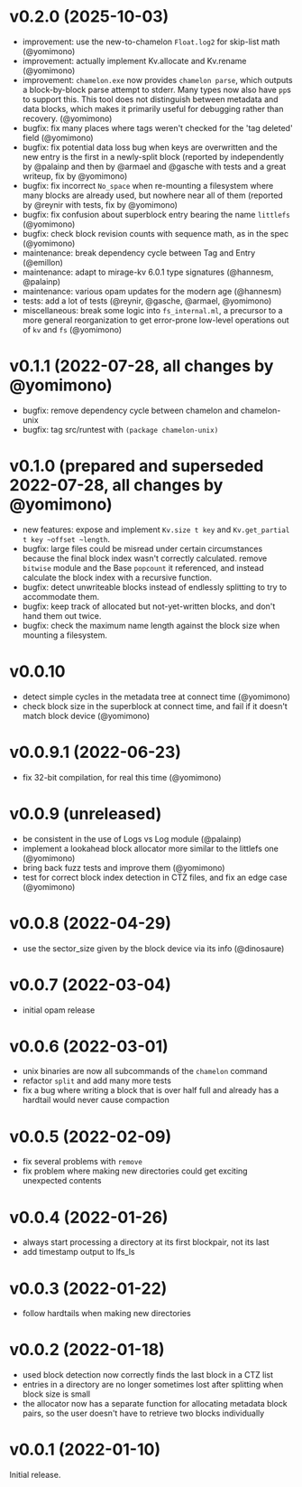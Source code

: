 # v0.2.0 (2025-10-03)

* improvement: use the new-to-chamelon `Float.log2` for skip-list math (@yomimono)
* improvement: actually implement Kv.allocate and Kv.rename (@yomimono)
* improvement: `chamelon.exe` now provides `chamelon parse`, which outputs a block-by-block parse attempt to stderr. Many types now also have `pp`s to support this. This tool does not distinguish between metadata and data blocks, which makes it primarily useful for debugging rather than recovery. (@yomimono)
* bugfix: fix many places where tags weren't checked for the 'tag deleted' field (@yomimono)
* bugfix: fix potential data loss bug when keys are overwritten and the new entry is the first in a newly-split block (reported by independently by @palainp and then by @armael and @gasche with tests and a great writeup, fix by @yomimono)
* bugfix: fix incorrect `No_space` when re-mounting a filesystem where many blocks are already used, but nowhere near all of them (reported by @reynir with tests, fix by @yomimono)
* bugfix: fix confusion about superblock entry bearing the name `littlefs` (@yomimono)
* bugfix: check block revision counts with sequence math, as in the spec (@yomimono)
* maintenance: break dependency cycle between Tag and Entry (@emillon)
* maintenance: adapt to mirage-kv 6.0.1 type signatures (@hannesm, @palainp)
* maintenance: various opam updates for the modern age (@hannesm)
* tests: add a lot of tests (@reynir, @gasche, @armael, @yomimono)
* miscellaneous: break some logic into `fs_internal.ml`, a precursor to a more general reorganization to get error-prone low-level operations out of `kv` and `fs` (@yomimono)

# v0.1.1 (2022-07-28, all changes by @yomimono)

* bugfix: remove dependency cycle between chamelon and chamelon-unix
* bugfix: tag src/runtest with `(package chamelon-unix)`

# v0.1.0 (prepared and superseded 2022-07-28, all changes by @yomimono)

* new features: expose and implement `Kv.size t key` and `Kv.get_partial t key ~offset ~length`.
* bugfix: large files could be misread under certain circumstances because the final block index wasn't correctly calculated. remove `bitwise` module and the Base `popcount` it referenced, and instead calculate the block index with a recursive function.
* bugfix: detect unwriteable blocks instead of endlessly splitting to try to accommodate them.
* bugfix: keep track of allocated but not-yet-written blocks, and don't hand them out twice.
* bugfix: check the maximum name length against the block size when mounting a filesystem.

# v0.0.10

* detect simple cycles in the metadata tree at connect time (@yomimono)
* check block size in the superblock at connect time, and fail if it doesn't match block device (@yomimono)


# v0.0.9.1 (2022-06-23)

* fix 32-bit compilation, for real this time (@yomimono)

# v0.0.9 (unreleased)

* be consistent in the use of Logs vs Log module (@palainp)
* implement a lookahead block allocator more similar to the littlefs one (@yomimono)
* bring back fuzz tests and improve them (@yomimono)
* test for correct block index detection in CTZ files, and fix an edge case (@yomimono)

# v0.0.8 (2022-04-29)

* use the sector_size given by the block device via its info (@dinosaure)

# v0.0.7 (2022-03-04)

* initial opam release

# v0.0.6 (2022-03-01)

* unix binaries are now all subcommands of the `chamelon` command
* refactor `split` and add many more tests
* fix a bug where writing a block that is over half full and already has a hardtail would never cause compaction

# v0.0.5 (2022-02-09)

* fix several problems with `remove`
* fix problem where making new directories could get exciting unexpected contents

# v0.0.4 (2022-01-26)

* always start processing a directory at its first blockpair, not its last
* add timestamp output to lfs_ls

# v0.0.3 (2022-01-22)

* follow hardtails when making new directories

# v0.0.2 (2022-01-18)

* used block detection now correctly finds the last block in a CTZ list
* entries in a directory are no longer sometimes lost after splitting when block size is small
* the allocator now has a separate function for allocating metadata block pairs, so the user doesn't have to retrieve two blocks individually

# v0.0.1 (2022-01-10)

Initial release.
